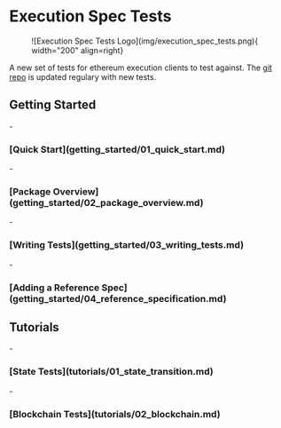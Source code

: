 # Execution Spec Tests

<figure markdown>
 ![Execution Spec Tests Logo](img/execution_spec_tests.png){ width="200" align=right}
</figure>


A new set of tests for ethereum execution clients to test against. The [git repo](https://github.com/ethereum/execution-spec-tests) is updated regulary with new tests.

<h2> Getting Started </h2>
- <h3> [Quick Start](getting_started/01_quick_start.md) </h3>
- <h3> [Package Overview](getting_started/02_package_overview.md) </h3>
- <h3> [Writing Tests](getting_started/03_writing_tests.md) </h3>
- <h3> [Adding a Reference Spec](getting_started/04_reference_specification.md) </h3>

<h2> Tutorials </h2>
- <h3> [State Tests](tutorials/01_state_transition.md) </h3>
- <h3> [Blockchain Tests](tutorials/02_blockchain.md) </h3>
